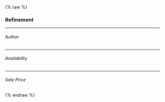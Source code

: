 ---
---

{% raw %}
<div class="body">
  <div class="aside">
    <h3>Refinement</h3>
    <hr>
    <h6>Author</h6>
    <div id="refinement-list-authors"></div>
    <hr>
    <h6>Availability</h6>
    <div id="refinement-list-availability"></div>
    <hr>
    <h6>Sale Price</h6>
    <div id="price-menu"></div>
  </div>
  <div class="main">
    <div id="autocomplete"></div>
    <div id="hits" class="rows-3"></div>
  </div>
</div>

<script>
const client = new MisoClient('...');
const indexName = '';

const search = instantsearch({
  searchClient: client.algolia.searchClient(),
  indexName: indexName,
});

search.addWidgets([
  instantsearch.widgets.configure({
    hitsPerPage: 6,
  }),
  instantsearch.widgets.refinementList({
    container: '#refinement-list-authors',
    attribute: 'authors',
    limit: 5,
    showMore: true,
  }),
  instantsearch.widgets.refinementList({
    container: '#refinement-list-availability',
    attribute: 'availability',
  }),
  instantsearch.widgets.numericMenu({
    container: '#price-menu',
    attribute: 'sale_price',
    items: [
      { label: 'All' },
      { label: 'Less than $49.99', end: 49.99 },
      { label: 'Between $50 - $99.99', start: 50, end: 99.99 },
      { label: 'More than $100', start: 100 },
    ],
  }),
  instantsearch.connectors.connectSearchBox(() => {})({}),
  instantsearch.widgets.infiniteHits({
    container: '#hits',
    templates: {
      item: `
        <div>
          <div class="title">{{ title }}</div>
          <div class="image">
            <img src="{{ cover_image }}">
          </div>
          <div class="footer">\${{ sale_price }}</div>
        </div>
      `,
    },
  }),
]);

search.start();

function setInstantSearchQueryState(query = '') {
  search.setUiState(uiState => ({
    ...uiState,
    [indexName]: {
      ...uiState[indexName],
      page: 1,
      query: query,
      refinementList: undefined,
    },
  }));
}

autocomplete({
  container: '#autocomplete',
  initialState: {
    query: '',
  },
  onSubmit: ({ state }) => {
    const { query } = state;
    setInstantSearchQueryState(query);
  },
  onReset: () => {
    setInstantSearchQueryState();
  },
  autoFocus: true,
  getSources: ({ query }) => {
    // this is triggered on every user input
    return [{
      sourceId: 'miso',
      getItems: () => getAlgoliaResults({
        searchClient: client.algolia.autocompleteClient(),
        queries: [{
          query: query,
          params: {
            hitsPerPage: 5,
            attributesToHighlight: ['suggested_queries'],
          },
        }],
      }),
      onSelect: ({ setQuery, item }) => {
        const query = item._text;
        setQuery(query);
        setInstantSearchQueryState(query);
      },
      templates: {
        item: ({ item, components, html }) => html`
          <div class="aa-ItemWrapper">
            <div class="aa-ItemContent">
              <div class="aa-ItemContentBody">
                <div class="aa-ItemContentTitle">
                  ${components.Highlight({
                    hit: item,
                    attribute: 'suggested_queries',
                  })}
                </div>
              </div>
            </div>
          </div>
        `
      }
    }];
  },
});

</script>
{% endraw %}

